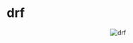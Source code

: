 # drf

<p align="center">
  <img src="https://github.com/SAURABHSINGHDHAMI/drf/assets/95751390/80225a9e-243a-4cc3-98fe-c12aa9a34580" alt="drf">
</p>
